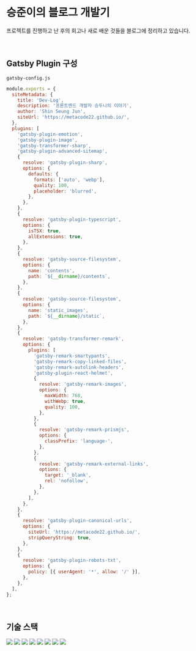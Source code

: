 # 승준이의 블로그 개발기

프로젝트를 진행하고 난 후의 회고나 새로 배운 것들을 블로그에 정리하고 있습니다.

<br />

## Gatsby Plugin 구성

`gatsby-config.js`

```javascript
module.exports = {
  siteMetadata: {
    title: 'Dev-Log',
    description: '프론트엔드 개발자 승두니의 이야기',
    author: 'Shin Seung Jun',
    siteUrl: 'https://metacode22.github.io/',
  },
  plugins: [
    'gatsby-plugin-emotion',
    'gatsby-plugin-image',
    'gatsby-transformer-sharp',
    'gatsby-plugin-advanced-sitemap',
    {
      resolve: 'gatsby-plugin-sharp',
      options: {
        defaults: {
          formats: ['auto', 'webp'],
          quality: 100,
          placeholder: 'blurred',
        },
      },
    },
    {
      resolve: 'gatsby-plugin-typescript',
      options: {
        isTSX: true,
        allExtensions: true,
      },
    },
    {
      resolve: 'gatsby-source-filesystem',
      options: {
        name: 'contents',
        path: `${__dirname}/contents`,
      },
    },
    {
      resolve: 'gatsby-source-filesystem',
      options: {
        name: 'static_images',
        path: `${__dirname}/static`,
      },
    },
    {
      resolve: 'gatsby-transformer-remark',
      options: {
        plugins: [
          'gatsby-remark-smartypants',
          'gatsby-remark-copy-linked-files',
          'gatsby-remark-autolink-headers',
          'gatsby-plugin-react-helmet',
          {
            resolve: 'gatsby-remark-images',
            options: {
              maxWidth: 768,
              withWebp: true,
              quality: 100,
            },
          },
          {
            resolve: 'gatsby-remark-prismjs',
            options: {
              classPrefix: 'language-',
            },
          },
          {
            resolve: 'gatsby-remark-external-links',
            options: {
              target: '_blank',
              rel: 'nofollow',
            },
          },
        ],
      },
    },
    {
      resolve: 'gatsby-plugin-canonical-urls',
      options: {
        siteUrl: 'https://metacode22.github.io/',
        stripQueryString: true,
      },
    },
    {
      resolve: 'gatsby-plugin-robots-txt',
      options: {
        policy: [{ userAgent: '*', allow: '/' }],
      },
    },
  ],
};
```

<br />

## 기술 스택

<img src="https://img.shields.io/badge/Gatsby-663399?style=for-the-badge&logo=Gatsby&logoColor=ffffff"/> <img src="https://img.shields.io/badge/React-61DAFB?style=for-the-badge&logo=React&logoColor=ffffff"> <img src="https://img.shields.io/badge/TypeScript-3178C6?style=for-the-badge&logo=TypeScript&logoColor=ffffff"/> <img src="https://img.shields.io/badge/Emotion-CC67BC?style=for-the-badge&logo=Emotion&logoColor=ffffff"/> <img src="https://img.shields.io/badge/Prettier-373338?style=for-the-badge&logo=Prettier&logoColor=ffffff"/> <img src="https://img.shields.io/badge/ESLint-4B32C3?style=for-the-badge&logo=ESLint&logoColor=ffffff"/> <img src="https://img.shields.io/badge/stylelint-263238?style=for-the-badge&logo=stylelint&logoColor=ffffff"/> <img src="https://img.shields.io/badge/Github Pages-222222?style=for-the-badge&logo=Github Pages&logoColor=ffffff"/>
